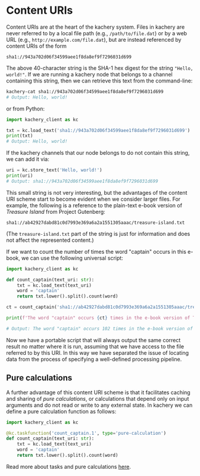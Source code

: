 # Content URIs

Content URIs are at the heart of the kachery system. Files in kachery are never referred to by a local file path (e.g., `/path/to/file.dat`) or by a web URL (e.g., `http://example.com/file.dat`), but are instead referenced by content URIs of the form

```
sha1://943a702d06f34599aee1f8da8ef9f7296031d699
```

The above 40-character string is the SHA-1 hex digest for the string `"Hello, world!"`. If we are running a kachery node that belongs to a channel containing this string, then we can retrieve this text from the command-line:

```bash
kachery-cat sha1://943a702d06f34599aee1f8da8ef9f7296031d699
# Output: Hello, world!
```

or from Python:

```python
import kachery_client as kc

txt = kc.load_text('sha1://943a702d06f34599aee1f8da8ef9f7296031d699')
print(txt)
# Output: Hello, world!
```

If the kachery channels that our node belongs to do not contain this string, we can add it via:

```python
uri = kc.store_text('Hello, world!')
print(uri)
# Output: sha1://943a702d06f34599aee1f8da8ef9f7296031d699
```

This small string is not very interesting, but the advantages of the content URI scheme start to become evident when we consider larger files. For example, the following is a reference to the plain-text e-book version of *Treasure Island* from Project Gutenberg:

```
sha1://ab42927dabd81c0d7993e369a6a2a1551305aaac/treasure-island.txt
```

(The `treasure-island.txt` part of the string is just for information and does not affect the represented content.)

If we want to count the number of times the word "captain" occurs in this e-book, we can use the following universal script:

```python
import kachery_client as kc

def count_captain(text_uri: str):
    txt = kc.load_text(text_uri)
    word = 'captain'
    return txt.lower().split().count(word)

ct = count_captain('sha1://ab42927dabd81c0d7993e369a6a2a1551305aaac/treasure-island.txt')

print(f'The word "captain" occurs {ct} times in the e-book version of Treasure Island.')

# Output: The word "captain" occurs 102 times in the e-book version of Treasure Island.
```

Now we have a portable script that will always output the same correct result no matter where it is run, assuming that we have access to the file referred to by this URI. In this way we have separated the issue of locating data from the process of specifying a well-defined processing pipeline.

## Pure calculations

A further advantage of this content URI scheme is that it facilitates caching and sharing of *pure calculations*, or calculations that depend only on input arguments and do not read or write to any external state. In kachery we can define a pure calculation function as follows:

```python
import kachery_client as kc

@kc.taskfunction('count_captain.1', type='pure-calculation')
def count_captain(text_uri: str):
    txt = kc.load_text(text_uri)
    word = 'captain'
    return txt.lower().split().count(word)
```

Read more about tasks and pure calculations [here](./tasks.md).